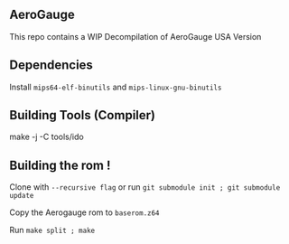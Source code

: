 ## AeroGauge

This repo contains a WIP Decompilation of AeroGauge USA Version

## Dependencies

Install ``mips64-elf-binutils`` and ``mips-linux-gnu-binutils
``
## Building Tools (Compiler)
  make -j -C tools/ido

## Building the rom !
Clone with ``--recursive flag`` or run ``git submodule init ; git submodule update``

Copy the Aerogauge rom to ``baserom.z64``

Run ``make split ; make``
